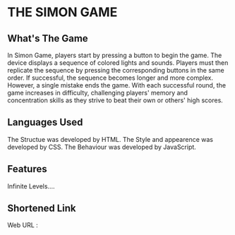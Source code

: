 # THE SIMON GAME

## What's The Game
In Simon Game, players start by pressing a button to begin the game. The device displays a sequence of colored lights and sounds. Players must then replicate the sequence by pressing the corresponding buttons in the same order. If successful, the sequence becomes longer and more complex. However, a single mistake ends the game. With each successful round, the game increases in difficulty, challenging players' memory and concentration skills as they strive to beat their own or others' high scores.

## Languages Used 
The Structue was developed by HTML.
The Style and appearence was developed by CSS.
The Behaviour was developed by JavaScript.

## Features
Infinite Levels....

## Shortened Link
Web URL : 
